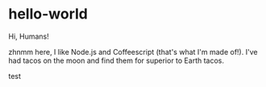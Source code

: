 # hello-world

Hi, Humans!

zhnmm here, I like Node.js and Coffeescript (that's what I'm made of!).
I've had tacos on the moon and find them for superior to Earth tacos.

test
